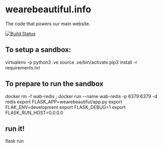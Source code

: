 # wearebeautiful.info

The code that powers our main website.

[![Build Status](https://travis-ci.com/wearebeautiful/wearebeautiful.info.svg?branch=master)](https://travis-ci.com/wearebeautiful/wearebeautiful.info)


## To setup a sandbox:

virtualenv -p python3 .ve
source .ve/bin/activate
pip3 install -r requirements.txt

## To prepare to run the sandbox
docker rm -f wab-redis ; docker run --name wab-redis -p 6379:6379 -d redis
export FLASK_APP=wearebeautiful/app.py
export FLAK_ENV=development
export FLASK_DEBUG=1
export FLASK_RUN_HOST=0.0.0.0

## run it!
flask run
